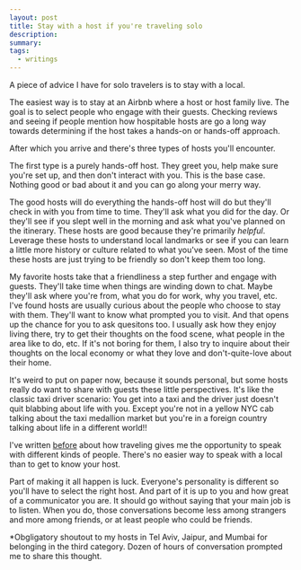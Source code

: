 ```yaml
---
layout: post
title: Stay with a host if you're traveling solo
description:
summary:
tags:
  - writings
---
```


A piece of advice I have for solo travelers is to stay with a local.

The easiest way is to stay at an Airbnb where a host or host family live. The goal is to select people who engage with their guests. Checking reviews and seeing if people mention how hospitable hosts are go a long way towards determining if the host takes a hands-on or hands-off approach.

After which you arrive and there's three types of hosts you'll encounter.

The first type is a purely hands-off host. They greet you, help make sure you're set up, and then don't interact with you. This is the base case. Nothing good or bad about it and you can go along your merry way.

The good hosts will do everything the hands-off host will do but they'll check in with you from time to time. They'll ask what you did for the day. Or they'll see if you slept well in the morning and ask what you've planned on the itinerary. These hosts are good because they're primarily _helpful_. Leverage these hosts to understand local landmarks or see if you can learn a little more history or culture related to what you've seen. Most of the time these hosts are just trying to be friendly so don't keep them too long.

My favorite hosts take that a friendliness a step further and engage with guests. They'll take time when things are winding down to chat. Maybe they'll ask where you're from, what you do for work, why you travel, etc. I've found hosts are usually curious about the people who choose to stay with them. They'll want to know what prompted you to visit. And that opens up the chance for you to ask quesitons too. I usually ask how they enjoy living there, try to get their thoughts on the food scene, what people in the area like to do, etc. If it's not boring for them, I also try to inquire about their thoughts on the local economy or what they love and don't-quite-love about their home.

It's weird to put on paper now, because it sounds personal, but some hosts really do want to share with guests these little perspectives. It's like the classic taxi driver scenario: You get into a taxi and the driver just doesn't quit blabbing about life with you. Except you're not in a yellow NYC cab talking about the taxi medallion market but you're in a foreign country talking about life in a different world!!

I've written [before](https://www.jerrysun.me/2024/02/27/solo-traveling-vs-traveling-with-friends) about how traveling gives me the opportunity to speak with different kinds of people. There's no easier way to speak with a local than to get to know your host.

Part of making it all happen is luck. Everyone's personality is different so you'll have to select the right host. And part of it is up to you and how great of a communicator you are. It should go without saying that your main job is to listen. When you do, those conversations become less among strangers and more among friends, or at least people who could be friends.

\*Obgligatory shoutout to my hosts in Tel Aviv, Jaipur, and Mumbai for belonging in the third category. Dozen of hours of conversation prompted me to share this thought.
